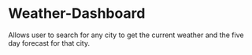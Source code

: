 # Weather-Dashboard
Allows user to search for any city to get the current weather and the five day forecast for that city. 
